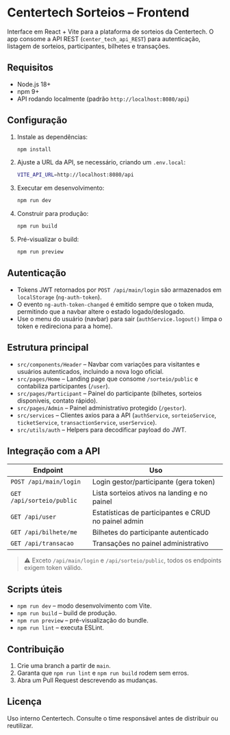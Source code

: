 # Centertech Sorteios – Frontend

Interface em React + Vite para a plataforma de sorteios da Centertech. O app consome a API REST (`center_tech_api_REST`) para autenticação, listagem de sorteios, participantes, bilhetes e transações.

## Requisitos

- Node.js 18+
- npm 9+
- API rodando localmente (padrão `http://localhost:8080/api`)

## Configuração

1. Instale as dependências:

   ```bash
   npm install
   ```

2. Ajuste a URL da API, se necessário, criando um `.env.local`:

   ```bash
   VITE_API_URL=http://localhost:8080/api
   ```

3. Executar em desenvolvimento:

   ```bash
   npm run dev
   ```

4. Construir para produção:

   ```bash
   npm run build
   ```

5. Pré-visualizar o build:

   ```bash
   npm run preview
   ```

## Autenticação

- Tokens JWT retornados por `POST /api/main/login` são armazenados em `localStorage` (`ng-auth-token`).
- O evento `ng-auth-token-changed` é emitido sempre que o token muda, permitindo que a navbar altere o estado logado/deslogado.
- Use o menu do usuário (navbar) para sair (`authService.logout()` limpa o token e redireciona para a home).

## Estrutura principal

- `src/components/Header` – Navbar com variações para visitantes e usuários autenticados, incluindo a nova logo oficial.
- `src/pages/Home` – Landing page que consome `/sorteio/public` e contabiliza participantes (`/user`).
- `src/pages/Participant` – Painel do participante (bilhetes, sorteios disponíveis, contato rápido).
- `src/pages/Admin` – Painel administrativo protegido (`/gestor`).
- `src/services` – Clientes axios para a API (`authService`, `sorteioService`, `ticketService`, `transactionService`, `userService`).
- `src/utils/auth` – Helpers para decodificar payload do JWT.

## Integração com a API

| Endpoint | Uso |
| --- | --- |
| `POST /api/main/login` | Login gestor/participante (gera token) |
| `GET /api/sorteio/public` | Lista sorteios ativos na landing e no painel |
| `GET /api/user` | Estatísticas de participantes e CRUD no painel admin |
| `GET /api/bilhete/me` | Bilhetes do participante autenticado |
| `GET /api/transacao` | Transações no painel administrativo |

> ⚠️ Exceto `/api/main/login` e `/api/sorteio/public`, todos os endpoints exigem token válido.

## Scripts úteis

- `npm run dev` – modo desenvolvimento com Vite.
- `npm run build` – build de produção.
- `npm run preview` – pré-visualização do bundle.
- `npm run lint` – executa ESLint.

## Contribuição

1. Crie uma branch a partir de `main`.
2. Garanta que `npm run lint` e `npm run build` rodem sem erros.
3. Abra um Pull Request descrevendo as mudanças.

## Licença

Uso interno Centertech. Consulte o time responsável antes de distribuir ou reutilizar.

